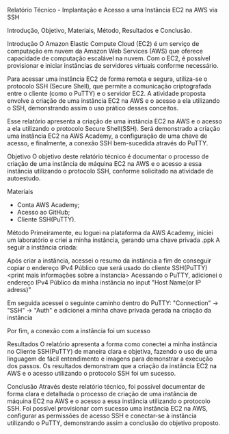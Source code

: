Relatório Técnico - Implantação e Acesso a uma Instância EC2 na AWS via SSH

Introdução, Objetivo, Materiais, Método, Resultados e Conclusão.

Introdução
O Amazon Elastic Compute Cloud (EC2) é um serviço de computação em nuvem da Amazon Web Services (AWS) que oferece capacidade de computação escalável na nuvem. Com o EC2, é possível provisionar e iniciar instâncias de servidores virtuais conforme necessário.

Para acessar uma instância EC2 de forma remota e segura, utiliza-se o protocolo SSH (Secure Shell), que permite a comunicação criptografada entre o cliente (como o PuTTY) e o servidor EC2. A atividade proposta envolve a criação de uma instância EC2 na AWS e o acesso a ela utilizando o SSH, demonstrando assim o uso prático desses conceitos.

Esse relatório apresenta a criação de uma instância EC2 na AWS e o acesso a ela utilizando o protocolo Secure Shell(SSH).
Será demonstrado a criação uma instância EC2 na AWS Academy, a configuração de uma chave de acesso, e finalmente, a conexão SSH bem-sucedida através do PuTTY.

Objetivo
O objetivo deste relatório técnico é documentar o processo de criação de uma instância de máquina EC2 na AWS e o acesso a essa instância utilizando o protocolo SSH, conforme solicitado na atividade de autoestudo. 

Materiais
- Conta AWS Academy;
- Acesso ao GitHub;
- Cliente SSH(PuTTY).

Método
Primeiramente, eu loguei na plataforma da AWS Academy, iniciei um laboratório e criei a minha instância, gerando uma chave privada .ppk
A seguir a instância criada:
<print tela inicial>

Após criar a instância, acessei o resumo da instância a fim de conseguir copiar o endereço IPv4 Público que será usado do cliente SSH(PuTTY)
<print mais informações sobre a instancia>
Acessando o PuTTY, adicionei o endereço IPv4 Público da minha instância no input "Host Name(or IP adress)"
<print do PuTTY>

Em seguida acessei o seguinte caminho dentro do PuTTY: "Connection" -> "SSH" -> "Auth" e adicionei a minha chave privada gerada na criação da instância
<print da chave>

Por fim, a conexão com a instância foi um sucesso
<print terminal putty>

Resultados
O relatório apresenta a forma como conectei a minha instância no Cliente SSH(PuTTY) de maneira clara e objetiva, fazendo o uso de uma linguagem de fácil entendimento e imagens para demonstrar a execução dos passos.
Os resultados demonstram que a criação da instância EC2 na AWS e o acesso utilizando o protocolo SSH foi um sucesso.

Conclusão
Através deste relatório técnico, foi possível documentar de forma clara e detalhada o processo de criação de uma instância de máquina EC2 na AWS e o acesso a essa instância utilizando o protocolo SSH.
Foi possível provisionar com sucesso uma instância EC2 na AWS, configurar as permissões de acesso SSH e conectar-se à instância utilizando o PuTTY, demonstrando assim a conclusão do objetivo proposto.



